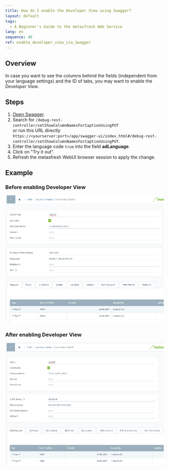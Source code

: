 ```yaml
---
title: How do I enable the Developer View using Swagger?
layout: default
tags:
  - A Beginner's Guide to the metasfresh Web Service
lang: en
sequence: 40
ref: enable_developer_view_via_Swagger
---
```


## Overview
In case you want to see the columns behind the fields (independent from your language settings) and the ID of tabs, you may want to enable the *Developer View*.

## Steps
1. [Open Swagger](How_do_I_browse_the_REST_API_using_Swagger).
1. Search for `/debug-rest-controller/setShowColumnNamesForCaptionUsingPUT` <br> or run this URL directly <br> `https://<yourserver:port>/app/swagger-ui/index.html#/debug-rest-controller/setShowColumnNamesForCaptionUsingPUT`.
1. Enter the language code `true` into the field **adLanguage**.
1. Click on "Try it out".
1. Refresh the metasfresh WebUI browser session to apply the change.

## Example

### Before enabling Developer View

<kbd><img src="assets/How_do_I_enable_developer_view_using_Swagger-defcb.png" alt="Fig.: Before enabling Developer View"></kbd>

### After enabling Developer View

<kbd><img src="assets/How_do_I_enable_developer_view_using_Swagger-fbec7.png" alt="Fig.: After enabling Developer View"></kbd>
